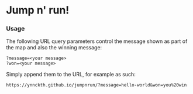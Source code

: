 # Jump n' run!

### Usage

The following URL query parameters control the message shown as part of the map and also the winning message:
```
?message=<your message>
?won=<your message>
```
Simply append them to the URL, for example as such: 
```
https://ynnckth.github.io/jumpnrun/?message=hello-world&won=you%20win
```